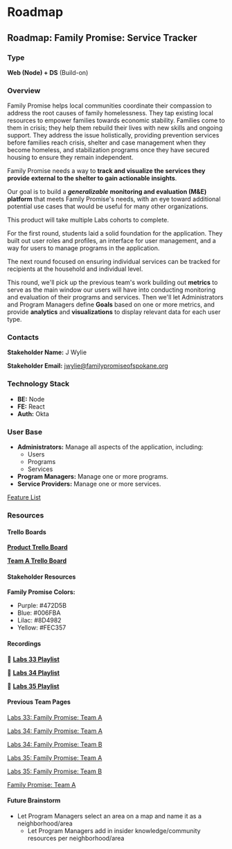 # Roadmap

## Roadmap: Family Promise: Service Tracker

### Type

**Web \(Node\) + DS** \(Build-on\)

### Overview

Family Promise helps local communities coordinate their compassion to address the root causes of family homelessness. They tap existing local resources to empower families towards economic stability. Families come to them in crisis; they help them rebuild their lives with new skills and ongoing support. They address the issue holistically, providing prevention services before families reach crisis, shelter and case management when they become homeless, and stabilization programs once they have secured housing to ensure they remain independent.

Family Promise needs a way to **track and visualize the services they provide external to the shelter to gain actionable insights**.

Our goal is to build a _**generalizable**_ **monitoring and evaluation \(M&E\) platform** that meets Family Promise's needs, with an eye toward additional potential use cases that would be useful for many other organizations.

This product will take multiple Labs cohorts to complete.

For the first round, students laid a solid foundation for the application. They built out user roles and profiles, an interface for user management, and a way for users to manage programs in the application.

The next round focused on ensuring individual services can be tracked for recipients at the household and individual level.

This round, we'll pick up the previous team's work building out **metrics** to serve as the main window our users will have into conducting monitoring and evaluation of their programs and services. Then we'll let Administrators and Program Managers define **Goals** based on one or more metrics, and provide **analytics** and **visualizations** to display relevant data for each user type.

### Contacts

**Stakeholder Name:** J Wylie

**Stakeholder Email:** [jwylie@familypromiseofspokane.org](mailto:jwylie@familypromiseofspokane.org)

### Technology Stack

- **BE:** Node
- **FE:** React
- **Auth:** Okta

### User Base

- **Administrators:** Manage all aspects of the application, including:
  - Users
  - Programs
  - Services
- **Program Managers:** Manage one or more programs.
- **Service Providers:** Manage one or more services.

[Feature List](https://www.notion.so/1af923be8f0b4523a7bf5e7259f028f9)

### Resources

#### Trello Boards

[**Product Trello Board**](https://trello.com/invite/b/3tDU57dX/c3402ecb4c4a579a18794a51dbd33219/family-promise-service-tracker)

[**Team A Trello Board**](https://trello.com/invite/b/U8UUCBeb/1e2fa0c9b49a4f8b327874bebec596ff/family-promise-a)

#### Stakeholder Resources

**Family Promise Colors:**

- Purple: \#472D5B
- Blue: \#006FBA
- Lilac: \#8D4982
- Yellow: \#FEC357

#### Recordings

📼 [**Labs 33 Playlist**](https://www.youtube.com/playlist?list=PLWX9jswdDQ0WPE7UjrgmGx-nkI8ZuN0lg)

📼 [**Labs 34 Playlist**](https://youtube.com/playlist?list=PLWX9jswdDQ0VP4avK4t33TMpOz_AnBnw7)

📼 [**Labs 35 Playlist**](https://youtube.com/playlist?list=PLWX9jswdDQ0V0521r_6qoVRdkjc4NItEl)

#### Previous Team Pages

[Labs 33: Family Promise: Team A](https://www.notion.so/Labs-33-Family-Promise-Team-A-9a07a5530eeb4cea97499f13f7e23552)

[Labs 34: Family Promise: Team A](https://www.notion.so/Labs-34-Family-Promise-Team-A-0014c15abc8d4eca8fc45d61bc1a9000)

[Labs 34: Family Promise: Team B](https://www.notion.so/Labs-34-Family-Promise-Team-B-933e4341a606432dbcf2c8db202a4318)

[Labs 35: Family Promise: Team A](https://www.notion.so/Labs-35-Family-Promise-Team-A-ce99541961904f1a8ecc9442c90713b0)

[Labs 35: Family Promise: Team B](https://www.notion.so/Labs-35-Family-Promise-Team-B-08206b76d601433ba768799257ff591f)

[Family Promise: Team A](https://www.notion.so/Family-Promise-Team-A-f8d02fbfa865442c901c0c182e61dfc6)

#### Future Brainstorm

- Let Program Managers select an area on a map and name it as a neighborhood/area
  - Let Program Managers add in insider knowledge/community resources per neighborhood/area
